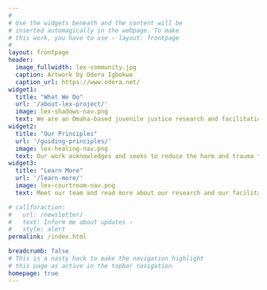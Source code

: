 ```yaml
---
#
# Use the widgets beneath and the content will be
# inserted automagically in the webpage. To make
# this work, you have to use › layout: frontpage
#
layout: frontpage
header:
  image_fullwidth: lex-community.jpg
  caption: Artwork by Odera Igbokwe
  caption_url: https://www.odera.net/
widget1:
  title: "What We Do"
  url: '/about-lex-project/'
  image: lex-shadows-nav.png
  text: We are an Omaha-based juvenile justice research and facilitation project that centers the experiences of system-impacted youth and their families.
widget2:
  title: "Our Principles"
  url: '/guiding-principles/'
  image: lex-healing-nav.png
  text: Our work acknowledges and seeks to reduce the harm and trauma that children, youth, and families experience within the juvenile justice system and at its edges.
widget3:
  title: "Learn More"
  url: '/learn-more/'
  image: lex-courtroom-nav.png
  text: Meet our team and read more about our research and our facilitated sessions with youth, families, and people working every day in the juvenile justice system.

# callforaction:
#   url: /newsletter/
#   text: Inform me about updates ›
#   style: alert
permalink: /index.html

breadcrumb: false
# This is a nasty hack to make the navigation highlight
# this page as active in the topbar navigation
homepage: true
---
```

<!-- Testing Travis -->
